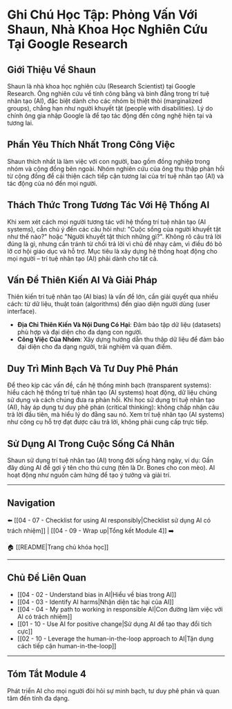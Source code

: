 # Ghi Chú Học Tập: Phỏng Vấn Với Shaun, Nhà Khoa Học Nghiên Cứu Tại Google Research

## Giới Thiệu Về Shaun

Shaun là nhà khoa học nghiên cứu (Research Scientist) tại Google Research. Ông nghiên cứu về tính công bằng và bình đẳng trong trí tuệ nhân tạo (AI), đặc biệt dành cho các nhóm bị thiệt thòi (marginalized groups), chẳng hạn như người khuyết tật (people with disabilities). Lý do chính ông gia nhập Google là để tạo tác động đến công nghệ hiện tại và tương lai.

## Phần Yêu Thích Nhất Trong Công Việc

Shaun thích nhất là làm việc với con người, bao gồm đồng nghiệp trong nhóm và cộng đồng bên ngoài. Nhóm nghiên cứu của ông thu thập phản hồi từ cộng đồng để cải thiện cách tiếp cận tương lai của trí tuệ nhân tạo (AI) và tác động của nó đến mọi người.

## Thách Thức Trong Tương Tác Với Hệ Thống AI

Khi xem xét cách mọi người tương tác với hệ thống trí tuệ nhân tạo (AI systems), cần chú ý đến các câu hỏi như: "Cuộc sống của người khuyết tật như thế nào?" hoặc "Người khuyết tật thích những gì?". Không rõ câu trả lời đúng là gì, nhưng cần tránh từ chối trả lời vì chủ đề nhạy cảm, vì điều đó bỏ lỡ cơ hội giáo dục và hỗ trợ. Mục tiêu là xây dựng hệ thống hoạt động cho mọi người – trí tuệ nhân tạo (AI) phải dành cho tất cả.

## Vấn Đề Thiên Kiến AI Và Giải Pháp

Thiên kiến trí tuệ nhân tạo (AI bias) là vấn đề lớn, cần giải quyết qua nhiều cách: từ dữ liệu, thuật toán (algorithms) đến giao diện người dùng (user interface).

- **Địa Chỉ Thiên Kiến Và Nội Dung Có Hại**: Đảm bảo tập dữ liệu (datasets) phù hợp và đại diện cho đa dạng con người.
- **Công Việc Của Nhóm**: Xây dựng hướng dẫn thu thập dữ liệu để đảm bảo đại diện cho đa dạng người, trải nghiệm và quan điểm.

## Duy Trì Minh Bạch Và Tư Duy Phê Phán

Để theo kịp các vấn đề, cần hệ thống minh bạch (transparent systems): hiểu cách hệ thống trí tuệ nhân tạo (AI systems) hoạt động, dữ liệu chúng sử dụng và cách chúng đưa ra phản hồi. Khi học sử dụng trí tuệ nhân tạo (AI), hãy áp dụng tư duy phê phán (critical thinking): không chấp nhận câu trả lời đầu tiên, mà hiểu lý do đằng sau nó. Xem trí tuệ nhân tạo (AI systems) như công cụ hỗ trợ đạt được câu trả lời, không phải cung cấp trực tiếp.

## Sử Dụng AI Trong Cuộc Sống Cá Nhân

Shaun sử dụng trí tuệ nhân tạo (AI) trong đời sống hàng ngày, ví dụ: Gần đây dùng AI để gợi ý tên cho thú cưng (tên là Dr. Bones cho con mèo). AI hoạt động như nguồn cảm hứng để tạo ý tưởng và giải trí.

---

## Navigation

⬅️ [[04 - 07 - Checklist for using AI responsibly|Checklist sử dụng AI có trách nhiệm]] | [[04 - 09 - Wrap up|Tổng kết Module 4]] ➡️

🏠 [[README|Trang chủ khóa học]]

---

## Chủ Đề Liên Quan

- [[04 - 02 - Understand bias in AI|Hiểu về bias trong AI]]
- [[04 - 03 - Identify AI harms|Nhận diện tác hại của AI]]
- [[04 - 04 - My path to working in responsible AI|Con đường làm việc với AI có trách nhiệm]]
- [[01 - 10 - Use AI for positive change|Sử dụng AI để tạo thay đổi tích cực]]
- [[02 - 10 - Leverage the human-in-the-loop approach to AI|Tận dụng cách tiếp cận human-in-the-loop]]

---

## Tóm Tắt Module 4

Phát triển AI cho mọi người đòi hỏi sự minh bạch, tư duy phê phán và quan tâm đến tính đa dạng.
